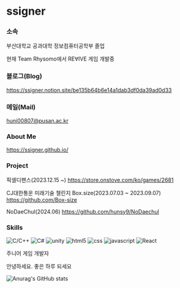 # ssigner
### 소속

부산대학교 공과대학 정보컴퓨터공학부 졸업

현재 Team Rhysomo에서 RE∀IVE 게임 개발중

### 블로그(Blog)

https://ssigner.notion.site/be135b64b6e14a1dab3df0da39ad0d33

### 메일(Mail)

huni00807@pusan.ac.kr

### About Me

https://ssigner.github.io/

### Project

픽셀디펜스(2023.12.15 ~) https://store.onstove.com/ko/games/2681

CJ대한통운 미래기술 챌린지 Box.size(2023.07.03 ~ 2023.09.07) https://github.com/Box-size

NoDaeChul(2024.06) https://github.com/hunsy9/NoDaechul

### Skills

![C/C++](https://img.shields.io/badge/-C/C++-00427E?style=flat&logo=c%2B%2B)
![C#](https://img.shields.io/badge/-C%23-000000?style=flat&logo=Csharp&logoColor=white)
![unity](https://img.shields.io/badge/-Unity-FFFFFF?style=flat&logo=unity&logoColor=black)
![html5](https://img.shields.io/badge/-HTML5-E14921?style=flat&logo=html5&logoColor=white)
![css](https://img.shields.io/badge/-CSS3-006EBA?style=flat&logo=css3&logoColor=white)
![javascript](https://img.shields.io/badge/-JavaScript-f7e018?style=flat&logo=javascript&logoColor=black)
![React](https://img.shields.io/badge/-React-222222?style=flat&logo=react)

주니어 게임 개발자

안녕하세요. 좋은 하루 되세요

![Anurag's GitHub stats](https://github-readme-stats.vercel.app/api?username=ssigner&show_icons=true&theme=default)
